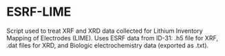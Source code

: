 # ESRF-LIME
Script used to treat XRF and XRD data collected for Lithium Inventory Mapping of Electrodes (LIME). Uses ESRF data from ID-31: .h5 file for XRF, .dat files for XRD, and Biologic electrochemistry data (exported as .txt).
